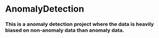 # AnomalyDetection

### This is a anomaly detection project where the data is heavily biased on non-anomaly data than anomaly data. 
